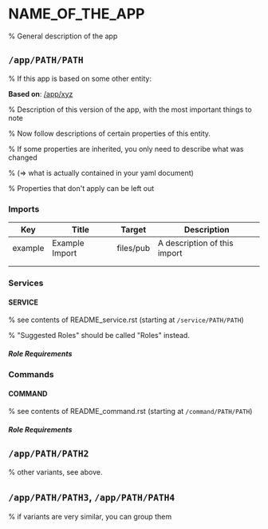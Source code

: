 # NAME_OF_THE_APP

% General description of the app


## `/app/PATH/PATH`

% If this app is based on some other entity:

**Based on**: [/app/xyz](https://github.com/Parakoopa/riptide-repo/tree/master/app/xyz)

% Description of this version of the app, with the most important things to note

% Now follow descriptions of certain properties of this entity.

% If some properties are inherited, you only need to describe what was changed

% (=> what is actually contained in your yaml document)

% Properties that don't apply can be left out

### Imports

| Key     | Title          | Target    | Description                  |
| ------- | -------------- | --------- | ---------------------------- |
| example | Example Import | files/pub | A description of this import |
|         |                |           |                              |
|         |                |           |                              |

### Services

#### SERVICE

% see contents of README_service.rst (starting at ``/service/PATH/PATH``)

% "Suggested Roles" should be called "Roles" instead.

##### Role Requirements

### Commands

#### COMMAND

% see contents of README_command.rst (starting at ``/command/PATH/PATH``)

##### Role Requirements

## `/app/PATH/PATH2`

% other variants, see above.

## `/app/PATH/PATH3`, `/app/PATH/PATH4`

% if variants are very similar, you can group them

